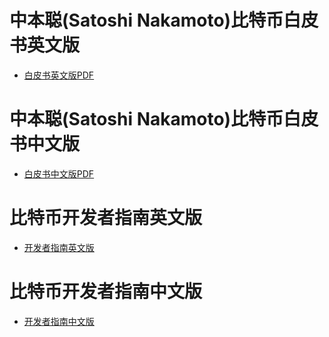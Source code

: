 # 中本聪(Satoshi Nakamoto)比特币白皮书英文版
* [白皮书英文版PDF](https://github.com/GammaGao/bitcoinwhitepaper/blob/master/bitcoin_en.pdf)

# 中本聪(Satoshi Nakamoto)比特币白皮书中文版
* [白皮书中文版PDF](https://github.com/GammaGao/bitcoinwhitepaper/blob/master/bitcoin_cn.pdf)

# 比特币开发者指南英文版
* [开发者指南英文版](https://bitcoin.org/en/developer-guide)

# 比特币开发者指南中文版
* [开发者指南中文版](http://usyiyi.cn/translate/bitcoin/developer-guide.html)

